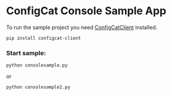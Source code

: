 # ConfigCat Console Sample App

To run the sample project you need [ConfigCatClient](https://pypi.org/project/configcat-client/) installed.
```
pip install configcat-client
```

### Start sample:
```
python consolesample.py
```
or
```
python consolesample2.py
```